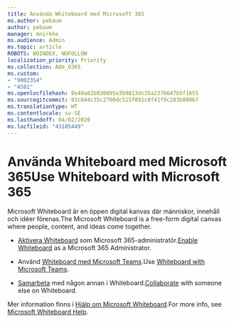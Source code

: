 ```yaml
---
title: Använda Whiteboard med Microsoft 365
ms.author: pebaum
author: pebaum
manager: mnirkhe
ms.audience: Admin
ms.topic: article
ROBOTS: NOINDEX, NOFOLLOW
localization_priority: Priority
ms.collection: Adm_O365
ms.custom:
- "9002354"
- "4581"
ms.openlocfilehash: 8e40a02b830895e3b9813dc35a2376647b5f1655
ms.sourcegitcommit: 83c644c35c2700dc515f091c8f41f9c283b89967
ms.translationtype: HT
ms.contentlocale: sv-SE
ms.lasthandoff: 04/02/2020
ms.locfileid: "43105449"
---
```

# <a name="use-whiteboard-with-microsoft-365"></a><span data-ttu-id="b341b-102">Använda Whiteboard med Microsoft 365</span><span class="sxs-lookup"><span data-stu-id="b341b-102">Use Whiteboard with Microsoft 365</span></span>

<span data-ttu-id="b341b-103">Microsoft Whiteboard är en öppen digital kanvas där människor, innehåll och idéer förenas.</span><span class="sxs-lookup"><span data-stu-id="b341b-103">The Microsoft Whiteboard is a free-form digital canvas where people, content, and ideas come together.</span></span> 

- <span data-ttu-id="b341b-104">[Aktivera Whiteboard](https://support.office.com/article/Microsoft-Whiteboard-Help-d236aef8-fcdf-4b5e-b5d7-7f157461e920#bkmk_07) som Microsoft 365-administratör.</span><span class="sxs-lookup"><span data-stu-id="b341b-104">[Enable Whiteboard](https://support.office.com/article/Microsoft-Whiteboard-Help-d236aef8-fcdf-4b5e-b5d7-7f157461e920#bkmk_07) as a Microsoft 365 Administrator.</span></span> 

- <span data-ttu-id="b341b-105">Använd [Whiteboard med Microsoft Teams](https://support.microsoft.com/sv-SE/office/use-whiteboard-in-microsoft-teams-7a6e7218-e9dc-4ccc-89aa-b1a0bb9c31ee).</span><span class="sxs-lookup"><span data-stu-id="b341b-105">Use [Whiteboard with Microsoft Teams](https://support.microsoft.com/sv-SE/office/use-whiteboard-in-microsoft-teams-7a6e7218-e9dc-4ccc-89aa-b1a0bb9c31ee).</span></span> 

- <span data-ttu-id="b341b-106">[Samarbeta](https://support.office.com/article/Microsoft-Whiteboard-Help-d236aef8-fcdf-4b5e-b5d7-7f157461e920#bkmk_27) med någon annan i Whiteboard.</span><span class="sxs-lookup"><span data-stu-id="b341b-106">[Collaborate](https://support.office.com/article/Microsoft-Whiteboard-Help-d236aef8-fcdf-4b5e-b5d7-7f157461e920#bkmk_27) with someone else on Whiteboard.</span></span> 

<span data-ttu-id="b341b-107">Mer information finns i [Hjälp om Microsoft Whiteboard](https://support.office.com/article/Microsoft-Whiteboard-Help-d236aef8-fcdf-4b5e-b5d7-7f157461e920).</span><span class="sxs-lookup"><span data-stu-id="b341b-107">For more info, see [Microsoft Whiteboard Help](https://support.office.com/article/Microsoft-Whiteboard-Help-d236aef8-fcdf-4b5e-b5d7-7f157461e920).</span></span> 
